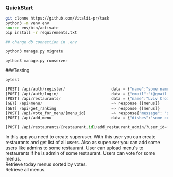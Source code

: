 ### QuickStart
```bash
git clonne https://github.com/Vitalii-pr/task
python3 -m venv env
source env/bin/activate
pip install -r requirements.txt

## change db connection in .env

python3 manage.py migrate

python3 manage.py runserver
```


###Testing

```bash
pytest
```

```python
[POST] /api/auth/register/                    data = {"name":"some name", "email":"i@gmaiil.com", "password":"simple_password"} 
[POST] /api/auth/login/                       data = {"email":"i@gmail.com", "password":"simple_password"} => response {"refresh":"JWTtoken", "access":"JWTtoken"}
[POST] /api/restaurants/                      data = {"name":"Lviv Croissants", address:"Kozelnytska 2a"}<br />
[GET] /api/menu/                              => response {[menus]}    #get all menus
[GET] /api/get_ranking                        => response {[menus]}    #get all today menus
[POST] /api/vote_for_menu/{menu_id}           => response{"message": "successfully voted"} #vote for menu
[POST] /api/add_menu                          data = {"dishes":"some croissants"}

[POST] /api/restaurants/{restaurant.id}/add_restaurant_admin/?user_id={user_id}

```


In this app you need to create superuser. With this user you can create restaurants and get list of all users.
Also as superuser you can add some users like admins to some restaurant. 
User can upload menu's to restaurants if he is admin of some restaurant.
Users can vote for some menus.     
Retrieve today menus sorted by votes.      
Retrieve all menus.     
